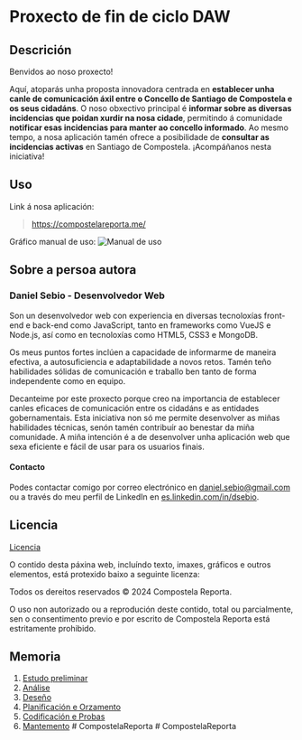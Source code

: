 # Proxecto de fin de ciclo DAW

## Descrición

Benvidos ao noso proxecto!

Aquí, atoparás unha proposta innovadora centrada en **establecer unha canle de comunicación áxil entre o Concello de Santiago de Compostela e os seus cidadáns**. O noso obxectivo principal é **informar sobre as diversas incidencias que poidan xurdir na nosa cidade**, permitindo á comunidade **notificar esas incidencias para manter ao concello informado**. Ao mesmo tempo, a nosa aplicación tamén ofrece a posibilidade de **consultar as incidencias activas** en Santiago de Compostela. ¡Acompáñanos nesta iniciativa!

## Uso

Link á nosa aplicación:

> https://compostelareporta.me/

Gráfico manual de uso:
![Manual de uso](./doc/img/ManualUsuario.png)

## Sobre a persoa autora

### Daniel Sebio - Desenvolvedor Web

Son un desenvolvedor web con experiencia en diversas tecnoloxías front-end e back-end como JavaScript, tanto en frameworks como VueJS e Node.js, así como en tecnoloxías como HTML5, CSS3 e MongoDB.

Os meus puntos fortes inclúen a capacidade de informarme de maneira efectiva, a autosuficiencia e adaptabilidade a novos retos. Tamén teño habilidades sólidas de comunicación e traballo ben tanto de forma independente como en equipo.

Decanteime por este proxecto porque creo na importancia de establecer canles eficaces de comunicación entre os cidadáns e as entidades gobernamentais. Esta iniciativa non só me permite desenvolver as miñas habilidades técnicas, senón tamén contribuír ao benestar da miña comunidade. A miña intención é a de desenvolver unha aplicación web que sexa eficiente e fácil de usar para os usuarios finais.

#### Contacto

Podes contactar comigo por correo electrónico en [daniel.sebio@gmail.com](mailto:daniel.sebio@gmail.com) ou a través do meu perfil de LinkedIn en [es.linkedin.com/in/dsebio](https://es.linkedin.com/in/dsebio).

## Licencia

[Licencia](./LICENSE)

O contido desta páxina web, incluíndo texto, imaxes, gráficos e outros elementos, está protexido baixo a seguinte licenza:

Todos os dereitos reservados © 2024 Compostela Reporta.

O uso non autorizado ou a reprodución deste contido, total ou parcialmente, sen o consentimento previo e por escrito de Compostela Reporta está estritamente prohibido.

## Memoria

1. [Estudo preliminar](doc/templates/1_estudo_preliminar.md)
2. [Análise](doc/templates/2_analise.md)
3. [Deseño](doc/templates/3_deseno.md)
4. [Planificación e Orzamento](doc/templates/a3_orzamento.md)
5. [Codificación e Probas](doc/templates/4_codificacion_probas.md)
6. [Mantemento](doc/templates/5_manuais.md)
#   C o m p o s t e l a R e p o r t a  
 #   C o m p o s t e l a R e p o r t a  
 
